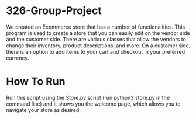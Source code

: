 # 326-Group-Project
We created an Ecommerce store that has a number of functionalities. This program is used to create a store that you can easily edit on the vendor side and the customer side. There are various classes that allow the vendors to change their inventory, product descriptions, and more. On a customer side, there is an option to add items to your cart and checkout in your preferred currency.

# How To Run 
Run this script using the Store.py script (run python3 store.py in the command line) and it shows you the welcome page, which allows you to navigate your store as desired. 
